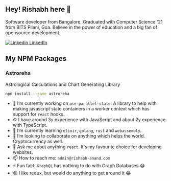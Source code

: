 <!--
**rish-0-0/rish-0-0** is a ✨ _special_ ✨ repository because its `README.md` (this file) appears on your GitHub profile.
-->
## Hey! Rishabh here 👋

Software developer from Bangalore. Graduated with Computer Science '21 from BITS Pilani, Goa. Believe in the power of education and a big fan of opensource development.

[![Linkedin](https://i.stack.imgur.com/gVE0j.png) LinkedIn](https://www.linkedin.com/in/rish-0-0)

## My NPM Packages

### Astroreha

Astrological Calculations and Chart Generating Library

```bash
npm install --save astroreha
```

- 🔭 I’m currently working on `use-parallel-state`: A library to help with making javascript state containers in a worker context which has support for `react` hooks.
- ⚙️ I have around 3y experience with JavaScript and about 2y experience with TypeScript.
- 🌱 I’m currently learning `elixir`, `golang`, `rust` and `webassembly`.
- 👯 I’m looking to collaborate on anything which helps the world. Cryptocurrency as well.
- 💬 Ask me about anything `react`. It's my favourite choice for developing websites.
- 📫 How to reach me: `admin@rishabh-anand.com`
- ⚡ Fun fact: `GraphQL` has nothing to do with Graph Databases 😂
- 😠 I like redux, but would do anything to get around it 😂
